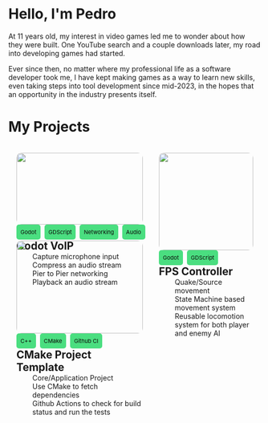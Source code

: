 # Hello, I'm Pedro

At 11 years old, my interest in video games led me to wonder about how they were built. One YouTube search and a couple downloads later, my road into developing games had started.

Ever since then, no matter where my professional life as a software developer took me, I have kept making games as a way to learn new skills, even taking steps into tool development since mid-2023, in the hopes that an opportunity in the industry presents itself.

<style>
    ul {
        li {
            padding-left: 0.5rem;
        }
        li::marker {
            content: "\f00c";
            font-family: FontAwesome;
        }
    }
</style>

# My Projects

<div style="display: flex; flex-direction: row; width: 100%;">
    <div style="display: flex; flex-direction: column; width: 50%; padding: 1rem; gap: 2rem;">
        <!--
        <div style="width: 100%;">
            <img style="border-radius: 10px; width: 100%;" src="https://external-content.duckduckgo.com/iu/?u=https%3A%2F%2Fimages.pexels.com%2Fphotos%2F459225%2Fpexels-photo-459225.jpeg%3Fcs%3Dsrgb%26dl%3Ddaylight-environment-forest-459225.jpg%26fm%3Djpg&f=1&nofb=1&ipt=4bed9216ce9b1b0e2f3db13a0d7526e97f47e3bea012bda5ab0c1628476bceaf&ipo=images"/>
            <div style="display: flex; gap: 0.5rem;">
                <span style="background-color: #4ade80; border-radius: 5px; padding: 0.5rem; font-size: 11px; color: #0c0a09;">C++</span>
                <span style="background-color: #4ade80; border-radius: 5px; padding: 0.5rem; font-size: 11px; color: #0c0a09;">Game Design</span>
            </div>
            <div style="display: flex;">
                <h2 style="margin: 0;">Card Title</h2>
                <a href="/" target="_blank" style="align-self: center; margin-left: 1rem;">
                    <i id="print-button" class="fa fa-link"></i>
                </a>
            </div>
            <ul style="margin: 0; ">
                <li>Item</li>
            </ul>
        </div>
        -->
        <div style="width: 100%;">
            <img style="border-radius: 10px; width: 100%;" src="https://images.pexels.com/photos/7586662/pexels-photo-7586662.jpeg?auto=compress&cs=tinysrgb&w=1260&h=750&dpr=1"/>
            <div style="display: flex; gap: 0.5rem;">
                <span style="background-color: #4ade80; border-radius: 5px; padding: 0.5rem; font-size: 11px; color: #0c0a09;">Godot</span>
                <span style="background-color: #4ade80; border-radius: 5px; padding: 0.5rem; font-size: 11px; color: #0c0a09;">GDScript</span>
                <span style="background-color: #4ade80; border-radius: 5px; padding: 0.5rem; font-size: 11px; color: #0c0a09;">Networking</span>
                <span style="background-color: #4ade80; border-radius: 5px; padding: 0.5rem; font-size: 11px; color: #0c0a09;">Audio</span>
            </div>
            <div style="display: flex;">
                <h2 style="margin: 0;">Godot VoIP</h2>
                <a href="https://github.com/pbentes/GodotVoIP" target="_blank" style="align-self: center; margin-left: 1rem;">
                    <i id="print-button" class="fa fa-link"></i>
                </a>
            </div>
            <ul style="margin: 0; ">
                <li>Capture microphone input</li>
                <li>Compress an audio stream</li>
                <li>Pier to Pier networking</li>
                <li>Playback an audio stream</li>
            </ul>
        </div>
        <div style="width: 100%;">
            <img style="border-radius: 10px; width: 100%;" src="https://images.pexels.com/photos/546819/pexels-photo-546819.jpeg?auto=compress&cs=tinysrgb&w=1260&h=750&dpr=1"/>
            <div style="display: flex; gap: 0.5rem;">
                <span style="background-color: #4ade80; border-radius: 5px; padding: 0.5rem; font-size: 11px; color: #0c0a09;">C++</span>
                <span style="background-color: #4ade80; border-radius: 5px; padding: 0.5rem; font-size: 11px; color: #0c0a09;">CMake</span>
                <span style="background-color: #4ade80; border-radius: 5px; padding: 0.5rem; font-size: 11px; color: #0c0a09;">Github CI</span>
            </div>
            <div style="display: flex;">
                <h2 style="margin: 0;">CMake Project Template</h2>
                <a href="https://github.com/pbentes/ProjectTemplate" target="_blank" style="align-self: center; margin-left: 1rem;">
                    <i id="print-button" class="fa fa-link"></i>
                </a>
            </div>
            <ul style="margin: 0; ">
                <li>Core/Application Project</li>
                <li>Use CMake to fetch dependencies</li>
                <li>Github Actions to check for build status and run the tests</li>
            </ul>
        </div>
    </div>
    <div style="display: flex; flex-direction: column; width: 50%; padding: 1rem; gap: 2rem;">
        <div style="width: 100%;">
            <img style="border-radius: 10px; width: 100%;" src="/assets/se_movement.png"/>
            <div style="display: flex; gap: 0.5rem;">
                <span style="background-color: #4ade80; border-radius: 5px; padding: 0.5rem; font-size: 11px; color: #0c0a09;">Godot</span>
                <span style="background-color: #4ade80; border-radius: 5px; padding: 0.5rem; font-size: 11px; color: #0c0a09;">GDScript</span>
            </div>
            <div style="display: flex;">
                <h2 style="margin: 0;">FPS Controller</h2>
                <a href="https://github.com/pbentes/Source-Engine-Movement" target="_blank" style="align-self: center; margin-left: 1rem;">
                    <i id="print-button" class="fa fa-link"></i>
                </a>
            </div>
            <ul style="margin: 0; ">
                <li>Quake/Source movement</li>
                <li>State Machine based movement system</li>
                <li>Reusable locomotion system for both player and enemy AI</li>
            </ul>
        </div>
    </div>
</div>